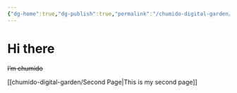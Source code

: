 ```yaml
---
{"dg-home":true,"dg-publish":true,"permalink":"/chumido-digital-garden/home-page/","tags":"gardenEntry"}
---
```


# Hi there

<s class="aside-right"> I’m chumido </s>

[[chumido-digital-garden/Second Page|This is my second page]]